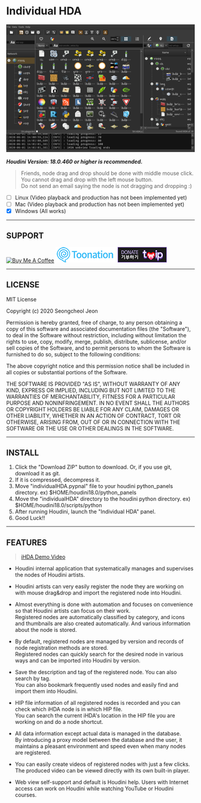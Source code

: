 # Individual HDA

![iHDA Main](image/ihda_main.png)

**_Houdini Version: 18.0.460 or higher is recommended._**   

> Friends, node drag and drop should be done with middle mouse click.   
You cannot drag and drop with the left mouse button.    
Do not send an email saying the node is not dragging and dropping :)

- [ ] Linux (Video playback and production has not been implemented yet)
- [ ] Mac (Video playback and production has not been implemented yet)
- [x] Windows (All works)

---

## SUPPORT

<a href="https://www.buymeacoffee.com/seongcheoljeon" target="_blank"><img src="https://cdn.buymeacoffee.com/buttons/default-orange.png" alt="Buy Me A Coffee" height="41" width="174"></a>
[![toonation](image/toonation.png)](https://toon.at/donate/637285216412057768)
[![twitch donate](image/twitch.png)](https://twip.kr/saelly)


---

## LICENSE

MIT License

Copyright (c) 2020 Seongcheol Jeon

Permission is hereby granted, free of charge, to any person obtaining a copy
of this software and associated documentation files (the "Software"), to deal
in the Software without restriction, including without limitation the rights
to use, copy, modify, merge, publish, distribute, sublicense, and/or sell
copies of the Software, and to permit persons to whom the Software is
furnished to do so, subject to the following conditions:

The above copyright notice and this permission notice shall be included in all
copies or substantial portions of the Software.

THE SOFTWARE IS PROVIDED "AS IS", WITHOUT WARRANTY OF ANY KIND, EXPRESS OR
IMPLIED, INCLUDING BUT NOT LIMITED TO THE WARRANTIES OF MERCHANTABILITY,
FITNESS FOR A PARTICULAR PURPOSE AND NONINFRINGEMENT. IN NO EVENT SHALL THE
AUTHORS OR COPYRIGHT HOLDERS BE LIABLE FOR ANY CLAIM, DAMAGES OR OTHER
LIABILITY, WHETHER IN AN ACTION OF CONTRACT, TORT OR OTHERWISE, ARISING FROM,
OUT OF OR IN CONNECTION WITH THE SOFTWARE OR THE USE OR OTHER DEALINGS IN THE
SOFTWARE.

---

## INSTALL
1. Click the "Download ZIP" button to download. Or, if you use git, download it as git.
2. If it is compressed, decompress it.
3. Move "individualHDA.pypnal" file to your houdini python_panels directory. ex) $HOME/houdini18.0/python_panels
4. Move the "individualHDA" directory to the houdini python directory. ex) $HOME/houdini18.0/scripts/python
5. After running Houdini, launch the "Individual HDA" panel.
6. Good Luck!!

---

## FEATURES

>[iHDA Demo Video](https://www.youtube.com/watch?v=m0Mykf7oBmg)

- Houdini internal application that systematically manages and supervises the nodes of
  Houdini artists.

- Houdini artists can very easily register the node they are working on with mouse drag&drop
  and import the registered node into Houdini.

- Almost everything is done with automation and focuses on convenience so that Houdini artists can focus on their work.  
  Registered nodes are automatically classified by category, and icons and thumbnails are also
  created automatically.
  And various information about the node is stored.

- By default, registered nodes are managed by version and records of node registration methods
  are stored.  
  Registered nodes can quickly search for the desired node in various ways and can be
  imported into Houdini by version.

- Save the description and tag of the registered node. You can also search by tag.  
  You can also bookmark frequently used nodes and easily find and import them into Houdini.

- HIP file information of all registered nodes is recorded and you can check which iHDA node is in
  which HIP file.  
  You can search the current iHDA's location in the HIP file you are working on and do a node shortcut.

- All data information except actual data is managed in the database.  
  By introducing a proxy model between the database and the user, it maintains a pleasant environment
  and speed even when many nodes are registered.

- You can easily create videos of registered nodes with just a few clicks.
  The produced video can be viewed directly with its own built-in player.

- Web view self-support and default is Houdini help.
  Users with Internet access can work on Houdini while watching YouTube or Houdini courses.
